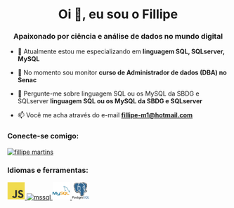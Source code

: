 <h1 align="center">Oi 👋, eu sou o Fillipe</h1>
<h3 align="center">Apaixonado por ciência e análise de dados no mundo digital</h3>

- 🌱 Atualmente estou me especializando em **linguagem SQL, SQLserver, MySQL**

- 👯 No momento sou monitor **curso de Administrador de dados (DBA) no Senac**

- 💬 Pergunte-me sobre linguagem SQL ou os MySQL da SBDG e SQLserver **linguagem SQL ou os MySQL da SBDG e SQLserver**

- 📫 Você me acha através do e-mail **fillipe-m1@hotmail.com**

<h3 align="left">Conecte-se comigo:</h3>
<p align="left">
<a href="https://linkedin.com/in/fillipe martins" target="blank"><img align="center" src="https://raw.githubusercontent.com/rahuldkjain/github-profile-readme-generator/master/src/images/icons/Social/linked-in-alt.svg" alt="fillipe martins" height="30" width="40" /></a> </p>
<h3 alinhar ="left">Idiomas e ferramentas:</h3>
<p align="left"> <a href="https://developer.mozilla.org/en-US/docs/Web/JavaScript" target="_blank " rel="noreferrer"> <img src="https://raw.githubusercontent.com/devicons/devicon/master/icons/javascript/javascript-original.svg" alt="javascript" width="40" height= "40"/> </a> <a href="https://www.microsoft.com/en-us/sql-server" target="_blank" rel="noreferrer"> <img src="https://www.svgrepo.com/show/303229/microsoft-sql-server-logo.svg" alt="mssql" width="40" height="40"/> </a> <a href="https://www.mysql.com/" target="_blank" rel="noreferrer"> <img src="https://raw.githubusercontent.com/devicons/devicon/master/icons/mysql/mysql-original-wordmark.svg" alt="mysql" width="40" height="40"/> </a> <a href="https://www.postgresql.org" target="_blank" rel="noreferrer"> <img src="https://raw.githubusercontent.com/devicons/devicon/master/icons/postgresql/postgresql-original-wordmark.svg" alt="postgresql" width="40" height="40"/> </a> </p>
